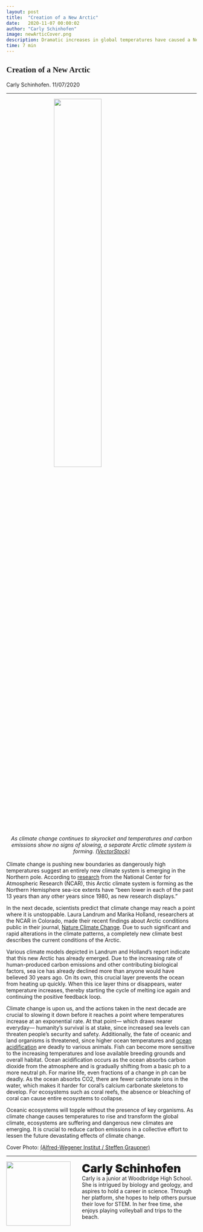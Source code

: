 ```yaml
---
layout: post
title:  "Creation of a New Arctic"
date:   2020-11-07 00:00:02
author: "Carly Schinhofen"
image: newArticCover.png
description: Dramatic increases in global temperatures have caused a New Arctic to form, an example of the dire importance of immediate change to reduce carbon emissions to prevent higher temperatures and ocean acidification.
time: 7 min
---
```

<h2 style="font-family: Ergonomique Bold">Creation of a New Arctic</h2>
Carly Schinhofen. 11/07/2020
<hr>


<img src="{{ site.baseurl }}/images/blogs/2020/november/newArticOne.png" width="50%" style="display: block; margin: 0 auto"/>  
<center><i>As climate change continues to skyrocket and temperatures and carbon emissions show no signs of slowing, a separate Arctic climate system is forming. <a href="https://www.vectorstock.com/royalty-free-vector/cartoon-winter-polar-arctic-or-antarctic-ice-vector-20923394" target="_blank"><a href="https://www.vectorstock.com/royalty-free-vector/cartoon-winter-polar-arctic-or-antarctic-ice-vector-20923394" target="_blank">(VectorStock)</a></a>
</i></center>
<br>
Climate change is pushing new boundaries as dangerously high temperatures suggest an entirely new climate system is emerging in the Northern pole. According to <a href="https://www.nature.com/articles/s41558-020-0892-z.epdf?sharing_token=FtYt7dQsxgKZ-glVzsT7U9RgN0jAjWel9jnR3ZoTv0MqVMypMyE7pAbPE1tu481cfXA0d4GjqhJeVhIB88dZZJi1abe22TQZDvIoxlpfXD-yndBKgUoVFuPC-jto2hvBoIFE8jjwIiZ62S7k2DdoXoqOS1Vpq2NwPIh2JOn443IgUz4QPzUEPSMrk-2XN17vWSCWzIJ1rf9GMd3roXQ0uhi9sUofO3q5QEPd7eL_HwcxBXWoHIR59wvGfVxwcaGGrUDfeXFxmChn9OWPZqDltCpS4CEduy2BNjiDAppQNmrl_Bbz1SaG8jeaNdvYBm9s&tracking_referrer=www.scientificamerican.com" target="_blank">research</a> from the National Center for Atmospheric Research (NCAR), this Arctic climate system is forming as the Northern Hemisphere sea-ice extents have “been lower in each of the past 13 years than any other years since 1980, as new research displays.”

In the next decade, scientists predict that climate change may reach a point where it is unstoppable. Laura Landrum and Marika Holland, researchers at the NCAR in Colorado, made their recent findings about Arctic conditions public in their journal, <a href="https://www.scientificamerican.com/article/a-new-arctic-is-emerging-thanks-to-climate-change/" target="_blank">Nature Climate Change</a>. Due to such significant and rapid alterations in the climate patterns, a completely new climate best describes the current conditions of the Arctic.

Various climate models depicted in Landrum and Holland’s report indicate that this new Arctic has already emerged. Due to the increasing rate of human-produced carbon emissions and other contributing biological factors, sea ice has already declined more than anyone would have believed 30 years ago. On its own, this crucial layer prevents the ocean from heating up quickly. When this ice layer thins or disappears, water temperature increases, thereby starting the cycle of melting ice again and continuing the positive feedback loop.

Climate change is upon us, and the actions taken in the next decade are crucial to slowing it down before it reaches a point where temperatures increase at an exponential rate. At that point— which draws nearer everyday— humanity’s survival is at stake, since increased sea levels can threaten people’s security and safety. Additionally, the fate of oceanic and land organisms is threatened, since higher ocean temperatures and <a href="https://www.whoi.edu/press-room/news-release/scientists-identify-how-ocean-acidification-weakens-coral-skeletons/#:~:text=The%20rising%20acidity%20of%20the,corals%20to%20build%20their%20skeletons.&text=Corals%20grow%20their%20skeletons%20upward,thicken%20them%20to%20reinforce%20them." target="_blank">ocean acidification</a> are deadly to various animals. Fish can become more sensitive to the increasing temperatures and lose available breeding grounds and overall habitat. Ocean acidification occurs as the ocean absorbs carbon dioxide from the atmosphere and is gradually shifting from a basic ph to a more neutral ph. For marine life, even fractions of a change in ph can be deadly. As the ocean absorbs CO2, there are fewer carbonate ions in the water, which makes it harder for coral’s calcium carbonate skeletons to develop. For ecosystems such as coral reefs, the absence or bleaching of coral can cause entire ecosystems to collapse.

Oceanic ecosystems will topple without the presence of key organisms. As climate change causes temperatures to rise and transform the global climate, ecosystems are suffering and dangerous new climates are emerging. It is crucial to reduce carbon emissions in a collective effort to lessen the future devastating effects of climate change.

Cover Photo: <a href="https://www.euronews.com/living/2020/10/10/world-s-biggest-arctic-expedition-brings-back-1000-ice-samples-to-predict-climate-change" target="_blank">(Alfred-Wegener Institut / Steffen Graupner)</a>



<hr>
<img src="{{ site.baseurl }}/images/writingTeam/noProfile.jpg" width="170" style="float: left; margin-right: 30px; margin-bottom: 20px;"/>
<div style="margin-bottom: 5%;">
<span style="font-size: 30px; font-weight: 900;">Carly Schinhofen</span>
<br>Carly is a junior at Woodbridge High School. She is intrigued by biology and geology, and aspires to hold a career in science. Through her platform, she hopes to help others pursue their love for STEM. In her free time, she enjoys playing volleyball and trips to the beach.
</div>
